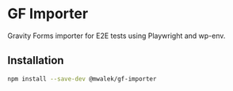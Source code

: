 # GF Importer

Gravity Forms importer for E2E tests using Playwright and wp-env.

## Installation

```bash
npm install --save-dev @mwalek/gf-importer